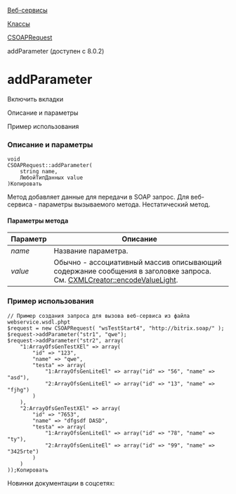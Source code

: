 [Веб-сервисы](/api_help/webservice/index.php)

[Классы](/api_help/webservice/classes/index.php)

[CSOAPRequest](/api_help/webservice/classes/csoaprequest/index.php)

addParameter (доступен с 8.0.2)

addParameter
============

Включить вкладки

Описание и параметры

Пример использования

### Описание и параметры

```
void
CSOAPRequest::addParameter( 
	string name, 
	ЛюбойТипДанных value
)Копировать
```

Метод добавляет данные для передачи в SOAP запрос. Для веб-сервиса -
параметры вызываемого метода. Нестатический метод.

#### Параметры метода

| Параметр | Описание |
| --- | --- |
| *name* | Название параметра. |
| *value* | Обычно - ассоциативный массив описывающий содержание сообщения в заголовке запроса. См. [CXMLCreator::encodeValueLight](/api_help/webservice/classes/cxmlcreator/index.php). |

### Пример использования

```
// Пример создания запроса для вызова веб-сервиса из файла webservice.wsdl.phpt
$request = new CSOAPRequest( "wsTestStart4", "http://bitrix.soap/" );
$request->addParameter("str1", "qwe");
$request->addParameter("str2", array(
	"1:ArrayOfsGenTestXEl" => array(
		"id" => "123",
		"name" => "qwe",
		"testa" => array(
			"1:ArrayOfsGenLiteEl" => array("id" => "56", "name" => "asd"),
			"2:ArrayOfsGenLiteEl" => array("id" => "13", "name" => "fjhg")
		)
	),
	"2:ArrayOfsGenTestXEl" => array(
		"id" => "7653",
		"name" => "dfgsdf DASD",
		"testa" => array(
			"1:ArrayOfsGenLiteEl" => array("id" => "78", "name" => "ty"),
			"2:ArrayOfsGenLiteEl" => array("id" => "99", "name" => "3425rte")
		)
	)
));Копировать
```

Новинки документации в соцсетях: